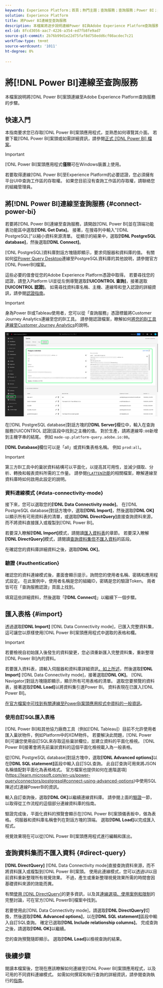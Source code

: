 ```yaml
---
keywords: Experience Platform；首頁；熱門主題；查詢服務；查詢服務；Power BI；power bi；連線到查詢服務；
solution: Experience Platform
title: 將Power BI連線至查詢服務
description: 本檔案將逐步說明連線Power BI與Adobe Experience Platform查詢服務的步驟。
exl-id: 8fcd3056-aac7-4226-a354-ed7fb8fe9ad7
source-git-commit: 2b76b99d1e22d75faf8d758edd6cf08acdec7c21
workflow-type: tm+mt
source-wordcount: '1011'
ht-degree: 0%

---
```


# 將[!DNL Power BI]連線至查詢服務

本檔案說明將[!DNL Power BI]案頭連線至Adobe Experience Platform查詢服務的步驟。

## 快速入門

本指南要求您已存取[!DNL Power BI]案頭應用程式，並熟悉如何導覽其介面。 若要下載[!DNL Power BI]案頭或如需詳細資訊，請參閱[正式 [!DNL Power BI] 檔案](https://docs.microsoft.com/en-us/power-bi/)。

>[!IMPORTANT]
>
> [!DNL Power BI]案頭應用程式&#x200B;**僅限**&#x200B;可在Windows裝置上使用。

若要取得連線[!DNL Power BI]至Experience Platform的必要認證，您必須擁有平台UI中查詢工作區的存取權。 如果您目前沒有查詢工作區的存取權，請聯絡您的組織管理員。

## 將[!DNL Power BI]連線至查詢服務 {#connect-power-bi}

若要將[!DNL Power BI]連線至查詢服務，請開啟[!DNL Power BI]並在頂端功能表功能區中選取&#x200B;**[!DNL Get Data]**。 接著，在搜尋列中輸入&quot;[!DNL PostgreSQL]&quot;以縮小資料來源清單。 從顯示的結果中，選取&#x200B;**[!DNL PostgreSQL database]**，然後選取&#x200B;**[!DNL Connect]**。

[!DNL PostgreSQL]資料庫對話方塊隨即顯示，要求伺服器和資料庫的值。 有關如何[從Power Query Desktop](https://learn.microsoft.com/en-us/power-query/connectors/postgresql#connect-to-a-postgresql-database-from-power-query-desktop)連線至PostgreSQL資料庫的其他說明，請參閱官方[!DNL PowerBI]檔案。

這些必要的值會從您的Adobe Experience Platform憑證中取得。 若要尋找您的認證，請登入Platform UI並從左側導覽選取&#x200B;**[!UICONTROL 查詢]**，接著選取&#x200B;**[!UICONTROL 認證]**。 如需尋找資料庫名稱、主機、連線埠和登入認證的詳細資訊，請參閱[認證指南](../ui/credentials.md)。

>[!IMPORTANT]
>
>身為Power BI或Tableau使用者，您可以從「查詢服務」憑證標籤將Customer Journey Analytics連線至您的BI工具。 請參閱認證檔案，瞭解如何[將您的BI工具連線至Customer Journey Analytics](../ui/credentials.md#connect-to-customer-journey-analytics)的說明。

![已反白顯示[認證]索引標籤和[過期]認證的[Experience Platform查詢]工作區。](../images/clients/power-bi/query-service-credentials-page.png)

在[!DNL PostgreSQL database]對話方塊的&#x200B;**[!DNL Server]**&#x200B;欄位中，輸入在查詢服務[!UICONTROL 認證]區段中找到之主機的值。 對於生產，請將連線埠`:80`新增到主機字串的結尾。 例如 `made-up.platform-query.adobe.io:80`。

**[!DNL Database]**&#x200B;欄位可以是「all」或資料集表格名稱。 例如 `prod:all`。

>[!IMPORTANT]
>
>第三方BI工具中的巢狀資料結構可以平面化，以提高其可用性，並減少擷取、分析、轉換和報表資料所需的工作量。 請參閱[`FLATTEN`功能](../key-concepts/flatten-nested-data.md)的相關檔案，瞭解連線至資料庫時如何啟用此設定的說明。

### 資料連線模式 {#data-connectivity-mode}

接下來，您可以選取您的&#x200B;**[!DNL Data Connectivity mode]**。 在[!DNL PostgreSQL database]對話方塊中，選取&#x200B;**[!DNL Import]**，然後選取&#x200B;**[!DNL OK]**&#x200B;以顯示所有可用資料表的清單，或選取&#x200B;**[!DNL DirectQuery]**&#x200B;直接查詢資料來源，而不將資料直接匯入或複製到[!DNL Power BI]。

若要深入瞭解&#x200B;**[!DNL Import]**&#x200B;模式，請閱讀[匯入資料表](#import)的章節。 若要深入瞭解&#x200B;**[!DNL DirectQuery]**&#x200B;模式，請閱讀[查詢資料集但不匯入資料](#direct-query)的區段。

在確認您的資料庫詳細資料之後，選取&#x200B;**[!DNL OK]**。

### 驗證 {#authentication}

確認您的資料連線模式後，畫面會顯示提示，詢問您的使用者名稱、密碼和應用程式設定。 在此案例中，使用者名稱是您的組織ID，密碼是您的驗證Token。 兩者皆可在「查詢服務認證」頁面上找到。

填寫這些詳細資料，然後選取「**[!DNL Connect]**」以繼續下一個步驟。

## 匯入表格 {#import}

透過選取&#x200B;**[!DNL Import]** [!DNL Data Connectivity mode]，已匯入完整資料集，這可讓您以原樣使用[!DNL Power BI]案頭應用程式中選取的表格和欄。

>[!IMPORTANT]
>
>若要檢視自初始匯入後發生的資料變更，您必須重新匯入完整資料集，重新整理[!DNL Power BI]內的資料。

若要匯入資料表，請輸入伺服器和資料庫詳細資訊[，如上所述](#connect-power-bi)，然後選取&#x200B;**[!DNL Import]** [!DNL Data Connectivity mode]，接著選取&#x200B;**[!DNL OK]**。 [!DNL Navigator]對話方塊隨即顯示，顯示所有可用表格的清單。 選取您要預覽的資料表，接著選取&#x200B;**[!DNL Load]**&#x200B;以將資料集引進Power BI。 資料表現在已匯入[!DNL Power BI]。

[在官方檔案中可找到有關連線至PowerBi案頭應用程式中資料的一般資訊](https://learn.microsoft.com/en-us/power-bi/connect-data/desktop-quickstart-connect-to-data#connect-to-data)。

### 使用自訂SQL匯入表格

[!DNL Power BI]和其他協力廠商工具（例如[!DNL Tableau]）目前不允許使用者匯入巢狀物件，例如Platform中的XDM物件。 若要解決此問題，[!DNL Power BI]可讓您使用自訂SQL來存取這些巢狀欄位，並建立資料的平面化檢視。 [!DNL Power BI]接著會將先前巢狀資料的這個平面化檢視載入為一般表格。

從[!DNL PostgreSQL database]對話方塊中，選取&#x200B;**[!DNL Advanced options]**&#x200B;以在&#x200B;**[!DNL SQL statement]**&#x200B;區段中輸入自訂SQL查詢。 此自訂查詢可用來將JSON名稱值配對平面化為表格格式。 官方檔案也提供如何在進階選項](https://learn.microsoft.com/en-us/power-query/connectors/postgresql#connect-using-advanced-options)中使用SQL陳述式[連線PowerBI的資訊。

輸入自訂查詢後，選取&#x200B;**[!DNL OK]**&#x200B;以繼續連線資料庫。 請參閱上面的[驗證](#authentication)一節，以取得從工作流程的這個部分連線資料庫的指南。

驗證完成後，平面化資料的預覽會顯示在[!DNL Power BI]案頭儀表板中，做為表格。 伺服器和資料庫名稱會列在對話方塊的頂端。 選取&#x200B;**[!DNL Load]**&#x200B;以完成匯入程式。

視覺效果現在可以從[!DNL Power BI]案頭應用程式進行編輯和匯出。

## 查詢資料集而不匯入資料 {#direct-query}

**[!DNL DirectQuery]** [!DNL Data Connectivity mode]直接查詢資料來源，而不將資料匯入或複製到[!DNL Power BI]案頭。 使用此連線模式，您可以透過UI以目前資料重新整理所有視覺效果。 不過，產生或重新整理視覺效果所需的時間會因基礎資料來源的效能而異。

有關[使用 [!DNL DirectQuery]](https://learn.microsoft.com/en-us/power-bi/connect-data/desktop-use-directquery)的更多資訊，以及其[連線選項、使用案例和限制](https://learn.microsoft.com/en-us/power-bi/connect-data/desktop-directquery-about)的完整討論，可在官方[!DNL PowerBI]檔案中找到。

若要使用此[!DNL Data Connectivity mode]，請選取&#x200B;**[!DNL DirectQuery]**&#x200B;切換，然後選取&#x200B;**[!DNL Advanced options]**，以在&#x200B;**[!DNL SQL statement]**&#x200B;區段中輸入自訂SQL查詢。 確定已選取&#x200B;**[!DNL Include relationship columns]**。 完成查詢之後，請選取&#x200B;**[!DNL OK]**&#x200B;以繼續。

您的查詢預覽隨即顯示。 選取&#x200B;**[!DNL Load]**&#x200B;以檢視查詢的結果。

## 後續步驟

閱讀本檔案後，您現在應該瞭解如何連線至[!DNL Power BI]案頭應用程式，以及可用的不同資料連線模式。 如需如何撰寫和執行查詢的詳細資訊，請參閱查詢執行的[指南](../best-practices/writing-queries.md)。
